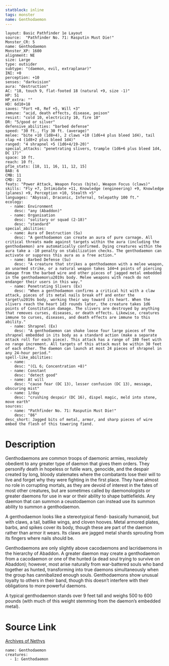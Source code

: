 ```yaml
---
statblock: inline
tags: monster
name: Genthodaemon
---
```

```statblock
layout: Basic Pathfinder 1e Layout
source:  "Pathfinder No. 71: Rasputin Must Die!"
Monster_CR: 5
name: Genthodaemon
Monster_XP: 1600
alignment: NE
size: Large
type: outsider
subtype: "(daemon, evil, extraplanar)"
INI: +0
perception: +10
senses: "darkvision"
aura: "destruction"
AC: "18, touch 9, flat-footed 18 (natural +9, size -1)"
HP: 51
HP_extra: ""
HD: 6d10+18
saves: "Fort +8, Ref +5, Will +3"
immune: "acid, death effects, disease, poison"
resist: "cold 10, electricity 10, fire 10"
DR: "5/good or silver"
defensive_abilities: "barbed defense"
speed: "30 ft., fly 30 ft. (average)"
melee: "bite +10 (1d8+4), 2 claws +10 (1d6+4 plus bleed 1d4), tail slap +4 (1d8+2 plus bleed 1d4)"
ranged: "4 shrapnel +5 (1d6+4/19-20)"
special_attacks: "penetrating slivers, trample (1d6+6 plus bleed 1d4, DC 17)"
space: 10 ft.
reach: 10 ft.
pf1e_stats: [18, 11, 16, 11, 12, 15]
BAB: 6
CMB: 11
CMD: 21
feats: "Power Attack, Weapon Focus (bite), Weapon Focus (claws)"
skills: "Fly +7, Intimidate +11, Knowledge (engineering) +9, Knowledge (planes) +9, Perception +10, Stealth +5"
languages: "Abyssal, Draconic, Infernal, telepathy 100 ft."
ecology:
  - name: Environment
    desc: "any (Abaddon)"
  - name: Organisation
    desc: "solitary or squad (2-18)"
    desc: "standard"
special_abilities:
  - name: Aura of Destruction (Su)
    desc: "A genthodaemon can create an aura of pure carnage. All critical threats made against targets within the aura (including the genthodaemon) are automatically confirmed. Dying creatures within the aura take a -10 penalty on stabilization checks. The genthodaemon can activate or suppress this aura as a free action."
  - name: Barbed Defense (Su)
    desc: "A creature that strikes a genthodaemon with a melee weapon, an unarmed strike, or a natural weapon takes 1d4+4 points of piercing damage from the barbed wire and other pieces of jagged metal embedded in the genthodaemon\u2019s body. Melee weapons with reach do not endanger their users in this way."
  - name: Penetrating Slivers (Ex)
    desc: "When a genthodaemon confirms a critical hit with a claw attack, pieces of its metal nails break off and enter the target\u2019s body, working their way toward its heart. When the slivers reach the heart 1d3 rounds later, the creature takes 1d6 points of Constitution damage. The slivers are destroyed by anything that removes curses, diseases, or death effects. Likewise, creatures immune to curses, diseases, and death effects are immune to this ability."
  - name: Shrapnel (Ex)
    desc: "A genthodaemon can shake loose four large pieces of the shrapnel embedded in its body as a standard action (make a separate attack roll for each piece). This attack has a range of 180 feet with no range increment. All targets of this attack must be within 30 feet of each other. The daemon can launch at most 24 pieces of shrapnel in any 24-hour period."
spell-like_abilities:
  - name:
    desc: "(CL 6; Concentration +8)"
  - name: Constant
    desc: "detect good"
  - name: At will
    desc: "cause fear (DC 13), lesser confusion (DC 13), message, obscuring mist"
  - name: 1/day
    desc: "crushing despair (DC 16), dispel magic, meld into stone, move earth"
sources:
  - name: "Pathfinder No. 71: Rasputin Must Die!"
    desc: "86"
desc_short: Jagged bits of metal, armor, and sharp pieces of wire embed the flesh of this towering fiend. 
```
# Description
Genthodaemons are common troops of daemonic armies, resolutely obedient to any greater type of daemon that gives them orders. They personify death in hopeless or futile wars, genocide, and the despair created by long, bloody stalemates where the combatants lose their will to live and forget why they were fighting in the first place. They have almost no role in corrupting mortals, as they are devoid of interest in the fates of most other creatures, but are sometimes called by daemonologists or greater daemons for use in war or their ability to shape battlefields. Any daemon that can summon a ceustodaemon can instead use its summon ability to summon a genthodaemon. 

A genthodaemon looks like a stereotypical fiend- basically humanoid, but with claws, a tail, batlike wings, and cloven hooves. Metal armored plates, barbs, and spikes cover its body, though these are part of the daemon rather than armor it wears. Its claws are jagged metal shards sprouting from its fingers where nails should be. 

Genthodaemons are only slightly above cacodaemons and lacridaemons in the hierarchy of Abaddon. A greater daemon may create a genthodaemon from a cacodaemon or one of the hunted (a dead soul trying to survive on Abaddon); however, most arise naturally from war-battered souls who band together as hunted, transforming into true daemons simultaneously when the group has cannibalized enough souls. Genthodaemons show unusual loyalty to others in their band, though this doesn’t interfere with their obligations to more powerful daemons. 

A typical genthodaemon stands over 9 feet tall and weighs 500 to 600 pounds (with much of this weight stemming from the daemon’s embedded metal).
# Source Link
[Archives of Nethys](https://aonprd.com/MonsterDisplay.aspx?ItemName=Genthodaemon)
```encounter-table
name: Genthodaemon
creatures:
  - 1: Genthodaemon
```
